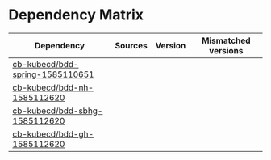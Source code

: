 # Dependency Matrix

Dependency | Sources | Version | Mismatched versions
---------- | ------- | ------- | -------------------
[cb-kubecd/bdd-spring-1585110651](https://github.com/cb-kubecd/bdd-spring-1585110651.git) |  | []() | 
[cb-kubecd/bdd-nh-1585112620](https://github.com/cb-kubecd/bdd-nh-1585112620.git) |  | []() | 
[cb-kubecd/bdd-sbhg-1585112620](https://github.com/cb-kubecd/bdd-sbhg-1585112620.git) |  | []() | 
[cb-kubecd/bdd-gh-1585112620](https://github.com/cb-kubecd/bdd-gh-1585112620.git) |  | []() | 
